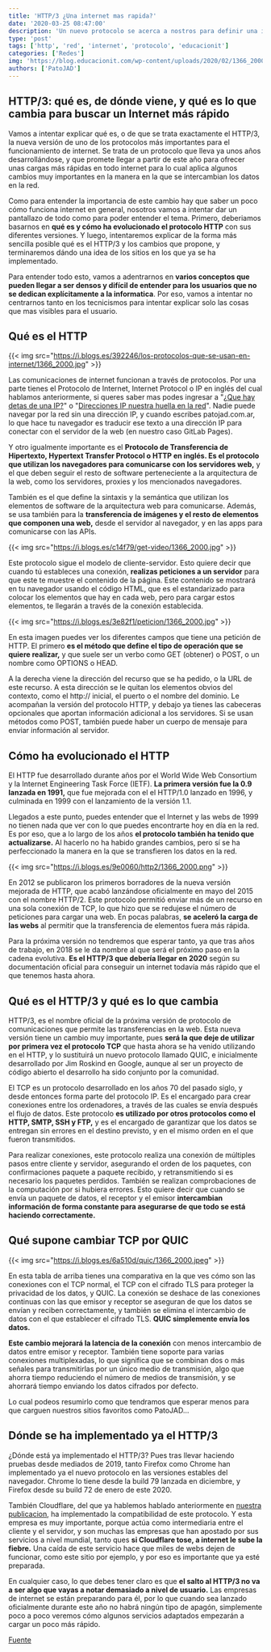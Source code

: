 ```yaml
---
title: 'HTTP/3 ¿Una internet mas rapida?'
date: '2020-03-25 08:47:00'
description: 'Un nuevo protocolo se acerca a nostros para definir una internet mas rapida...'
type: 'post'
tags: ['http', 'red', 'internet', 'protocolo', 'educacionit']
categories: ['Redes']
img: 'https://blog.educacionit.com/wp-content/uploads/2020/02/1366_2000-1-2.jpg'
authors: ['PatoJAD']
---
```


## HTTP/3: qué es, de dónde viene, y qué es lo que cambia para buscar un Internet más rápido

Vamos a intentar explicar qué es, o de que se trata exactamente el HTTP/3, la nueva versión de uno de los protocolos más importantes para el funcionamiento de internet. Se trata de un protocolo que lleva ya unos años desarrollándose, y que promete llegar a partir de este año para ofrecer unas cargas más rápidas en todo internet para lo cual aplica algunos cambios muy importantes en la manera en la que se intercambian los datos en la red.

Como para entender la importancia de este cambio hay que saber un poco cómo funciona internet en general, nosotros vamos a intentar dar un pantallazo de todo como para poder entender el tema. Primero, deberiamos basarnos en **qué es y cómo ha evolucionado el protocolo HTTP** con sus diferentes versiones. Y luego, intentaremos explicar de la forma más sencilla posible qué es el HTTP/3 y los cambios que propone, y terminaremos dándo una idea de los sitios en los que ya se ha implementado.

Para entender todo esto, vamos a adentrarnos en **varios conceptos que pueden llegar a ser densos y difícil de entender para los usuarios que no se dedican explícitamente a la informatica**. Por eso, vamos a intentar no centrarnos tanto en los tecnicismos para intentar explicar solo las cosas que mas visibles para el usuario.

## Qué es el HTTP

{{< img src="https://i.blogs.es/392246/los-protocolos-que-se-usan-en-internet/1366_2000.jpg" >}}

Las comunicaciones de internet funcionan a través de protocolos. Por una parte tienes el Protocolo de Internet, Internet Protocol o IP en inglés del cual hablamos anteriormente, si queres saber mas podes ingresar a "[¿Que hay detas de una IP?](/post/2020/02/qué-hay-detrás-de-una-ip/)" o "[Direcciones IP nuestra huella en la red](/post/2020/01/direcciones-ips-nuestra-huella-en-la-red/)". Nadie puede navegar por la red sin una dirección IP, y cuando escribes patojad.com.ar, lo que hace tu navegador es traducir ese texto a una dirección IP para conectar con el servidor de la web (en nuestro caso GitLab Pages).

Y otro igualmente importante es el **Protocolo de Transferencia de Hipertexto, Hypertext Transfer Protocol o HTTP en inglés. Es el protocolo que utilizan los navegadores para comunicarse con los servidores web,** y el que deben seguir el resto de software perteneciente a la arquitectura de la web, como los servidores, proxies y los mencionados navegadores.

También es el que define la sintaxis y la semántica que utilizan los elementos de software de la arquitectura web para comunicarse. Además, se usa también para la **transferencia de imágenes y el resto de elementos que componen una web,** desde el servidor al navegador, y en las apps para comunicarse con las APIs.

{{< img src="https://i.blogs.es/c14f79/get-video/1366_2000.jpg" >}}

Este protocolo sigue el modelo de cliente-servidor. Esto quiere decir que cuando tú estableces una conexión, **realizas peticiones a un servidor** para que este te muestre el contenido de la página. Este contenido se mostrará en tu navegador usando el código HTML, que es el estandarizado para colocar los elementos que hay en cada web, pero para cargar estos elementos, te llegarán a través de la conexión establecida.

{{< img src="https://i.blogs.es/3e82f1/peticion/1366_2000.jpg" >}}

En esta imagen puedes ver los diferentes campos que tiene una petición de HTTP. El primero **es el método que define el tipo de operación que se quiere realizar,** y que suele ser un verbo como GET (obtener) o POST, o un nombre como OPTIONS o HEAD.

A la derecha viene la dirección del recurso que se ha pedido, o la URL de este recurso. A esta dirección se le quitan los elementos obvios del contexto, como el http:// inicial, el puerto o el nombre del dominio. Le acompañan la versión del protocolo HTTP, y debajo ya tienes las cabeceras opcionales que aportan información adicional a los servidores. Si se usan métodos como POST, también puede haber un cuerpo de mensaje para enviar información al servidor.

## Cómo ha evolucionado el HTTP

El HTTP fue desarrollado durante años por el World Wide Web Consortium y la Internet Engineering Task Force (IETF). **La primera versión fue la 0.9 lanzada en 1991,** que fue mejorada con el el HTTP/1.0 lanzado en 1996, y culminada en 1999 con el lanzamiento de la versión 1.1.

Llegados a este punto, puedes entender que el Internet y las webs de 1999 no tienen nada que ver con lo que puedes encontrarte hoy en día en la red. Es por eso, que a lo largo de los años **el protocolo también ha tenido que actualizarse.** Al hacerlo no ha habido grandes cambios, pero sí se ha perfeccionado la manera en la que se transfieren los datos en la red.

{{< img src="https://i.blogs.es/9e0060/http2/1366_2000.png" >}}

En 2012 se publicaron los primeros borradores de la nueva versión mejorada de HTTP, que acabó lanzándose oficialmente en mayo del 2015 con el nombre HTTP/2. Este protocolo permitió enviar más de un recurso en una sola conexión de TCP, lo que hizo que se redujese el número de peticiones para cargar una web. En pocas palabras, **se aceleró la carga de las webs** al permitir que la transferencia de elementos fuera más rápida.

Para la próxima versión no tendremos que esperar tanto, ya que tras años de trabajo, en 2018 se le da nombre al que será el próximo paso en la cadena evolutiva. **Es el HTTP/3 que debería llegar en 2020** según su documentación oficial para conseguir un internet todavía más rápido que el que tenemos hasta ahora.

## Qué es el HTTP/3 y qué es lo que cambia

HTTP/3, es el nombre oficial de la próxima versión de protocolo de comunicaciones que permite las transferencias en la web. Esta nueva versión tiene un cambio muy importante, pues **será la que deje de utilizar por primera vez el protocolo TCP** que hasta ahora se ha venido utilizando en el HTTP, y lo sustituirá un nuevo protocolo llamado QUIC, e inicialmente desarrollado por Jim Roskind en Google, aunque al ser un proyecto de código abierto el desarrollo ha sido conjunto por la comunidad.

El TCP es un protocolo desarrollado en los años 70 del pasado siglo, y desde entonces forma parte del protocolo IP. Es el encargado para crear conexiones entre los ordenadores, a través de las cuales se envía después el flujo de datos. Este protocolo **es utilizado por otros protocolos como el HTTP, SMTP, SSH y FTP,** y es el encargado de garantizar que los datos se entregan sin errores en el destino previsto, y en el mismo orden en el que fueron transmitidos.

Para realizar conexiones, este protocolo realiza una conexión de múltiples pasos entre cliente y servidor, asegurando el orden de los paquetes, con confirmaciones paquete a paquete recibido, y retransmitiendo si es necesario los paquetes perdidos. También se realizan comprobaciones de la computación por si hubiera errores. Esto quiere decir que cuando se envía un paquete de datos, el receptor y el emisor **intercambian información de forma constante para asegurarse de que todo se está haciendo correctamente.**

## Qué supone cambiar TCP por QUIC

{{< img src="https://i.blogs.es/6a510d/quic/1366_2000.jpeg" >}}

En esta tabla de arriba tienes una comparativa en la que ves cómo son las conexiones con el TCP normal, el TCP con el cifrado TLS para proteger la privacidad de los datos, y QUIC. La conexión se deshace de las conexiones continuas con las que emisor y receptor se aseguran de que los datos se envían y reciben correctamente, y también se elimina el intercambio de datos con el que establecer el cifrado TLS. **QUIC simplemente envía los datos.**

**Este cambio mejorará la latencia de la conexión** con menos intercambio de datos entre emisor y receptor. También tiene soporte para varias conexiones multiplexadas, lo que significa que se combinan dos o más señales para transmitirlas por un único medio de transmisión, algo que ahorra tiempo reduciendo el número de medios de transmisión, y se ahorrará tiempo enviando los datos cifrados por defecto.

Lo cual podeos resumirlo como que tendramos que esperar menos para que carguen nuestros sitios favoritos como PatoJAD...

## Dónde se ha implementado ya el HTTP/3

¿Dónde está ya implementado el HTTP/3? Pues tras llevar haciendo pruebas desde mediados de 2019, tanto Firefox como Chrome han implementado ya el nuevo protocolo en las versiones estables del navegador. Chrome lo tiene desde la build 79 lanzada en diciembre, y Firefox desde su build 72 de enero de este 2020.

También Cloudflare, del que ya hablemos hablado anteriormente en [nuestra publicacion](/post/2019/10/cloudflare-que-es-ventajas-y-desventajas/), ha implementado la compatibilidad de este protocolo. Y esta empresa es muy importante, porque actúa como intermediaria entre el cliente y el servidor, y son muchas las empresas que han apostado por sus servicios a nivel mundial, tanto ques **si Cloudflare tose, a internet le sube la fiebre.** Una caída de este servicio hace que miles de webs dejen de funcionar, como este sitio por ejemplo, y por eso es importante que ya esté preparada.

En cualquier caso, lo que debes tener claro es que **el salto al HTTP/3 no va a ser algo que vayas a notar demasiado a nivel de usuario.** Las empresas de internet se están preparando para él, por lo que cuando sea lanzado oficialmente durante este año no habrá ningún tipo de apagón, simplemente poco a poco veremos cómo algunos servicios adaptados empezarán a cargar un poco más rápido.

[Fuente](https://educacionit.com/)
